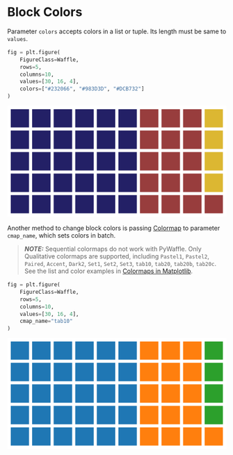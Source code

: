 # Block Colors

Parameter `colors` accepts colors in a list or tuple. Its length must be same to `values`.

```python
fig = plt.figure(
    FigureClass=Waffle,
    rows=5,
    columns=10,
    values=[30, 16, 4],
    colors=["#232066", "#983D3D", "#DCB732"]
)
```

<img class="img_middle" alt="Block Colors" src="https://raw.githubusercontent.com/gyli/PyWaffle/master/examples/docs/block_colors.svg?sanitize=true">

Another method to change block colors is passing [Colormap](https://matplotlib.org/stable/gallery/color/colormap_reference.html) to parameter `cmap_name`, which sets colors in batch. 

> **_NOTE:_** Sequential colormaps do not work with PyWaffle. Only Qualitative colormaps are supported, including `Pastel1`, `Pastel2`, `Paired`, `Accent`, `Dark2`, `Set1`, `Set2`, `Set3`, `tab10`, `tab20`, `tab20b`, `tab20c`. See the list and color examples in [Colormaps in Matplotlib](https://matplotlib.org/stable/tutorials/colors/colormaps.html#qualitative).

```python
fig = plt.figure(
    FigureClass=Waffle,
    rows=5,
    columns=10,
    values=[30, 16, 4],
    cmap_name="tab10"
)
```

<img class="img_middle" alt="Block Colors with custom cmap_name" src="https://raw.githubusercontent.com/gyli/PyWaffle/master/examples/docs/block_colors_custom_cmap_name.svg?sanitize=true">
